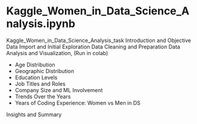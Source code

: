# Kaggle_Women_in_Data_Science_Analysis.ipynb
Kaggle_Women_in_Data_Science_Analysis_task
Introduction and Objective Data Import and Initial Exploration Data Cleaning and Preparation Data Analysis and Visualization,
(Run in colab)

- Age Distribution
- Geographic Distribution
- Education Levels
- Job Titles and Roles
- Company Size and ML Involvement
- Trends Over the Years
- Years of Coding Experience: Women vs Men in DS

Insights and Summary
